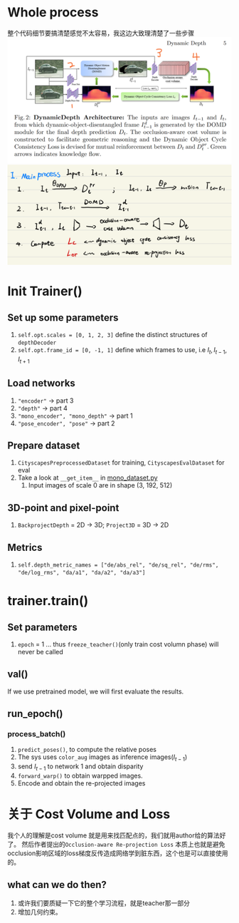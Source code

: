 # Whole process
整个代码细节要搞清楚感觉不太容易，我这边大致理清楚了一些步骤
![pipeline](./assets/pipeline.png)
![architecture](./assets/archi.png)

# Init Trainer()

## Set up some parameters

1. `self.opt.scales = [0, 1, 2, 3]` define the distinct structures of `depthDecoder` 
2. `self.opt.frame_id = [0, -1, 1]` define which frames to use, i.e $I_t, I_{t-1}, I_{t+1}$

## Load networks

1. `"encoder"`  → part 3
2. `"depth"` → part 4
3. `"mono_encoder", "mono_depth"` → part 1
4. `"pose_encoder", "pose"` → part 2

## Prepare dataset

1. `CityscapesPreprocessedDataset` for training, `CityscapesEvalDataset` for eval
2. Take a look at `__get_item__` in [mono_dataset.py](./dynamicdepth/datasets/mono_dataset.py)
    1. Input images of scale 0 are in shape (3, 192, 512)

## 3D-point and pixel-point

1. `BackprojectDepth` = 2D → 3D; `Project3D` = 3D → 2D

## Metrics

1. `self.depth_metric_names = ["de/abs_rel", "de/sq_rel", "de/rms", "de/log_rms", "da/a1", "da/a2", "da/a3"]`

# trainer.train()

## Set parameters

1. `epoch` = 1 ... thus `freeze_teacher()`(only train cost volumn phase) will never be called

## val()
If we use pretrained model, we will first evaluate the results.

## run_epoch()

### process_batch()

1. `predict_poses()`, to compute the relative poses
2. The sys uses `color_aug` images as inference images($I_{t-1}$)
3. send $I_{t-1}$ to network 1 and obtain disparity
4. `forward_warp()` to obtain warpped images.
5. Encode and obtain the re-projected images

# 关于 Cost Volume and Loss
我个人的理解是cost volume 就是用来找匹配点的，我们就用author给的算法好了。
然后作者提出的`Occlusion-aware Re-projection Loss` 本质上也就是避免occlusion影响区域的loss梯度反传造成网络学到脏东西，这个也是可以直接使用的。
## what can we do then?
1. 或许我们要质疑一下它的整个学习流程，就是teacher那一部分
2. 增加几何约束。